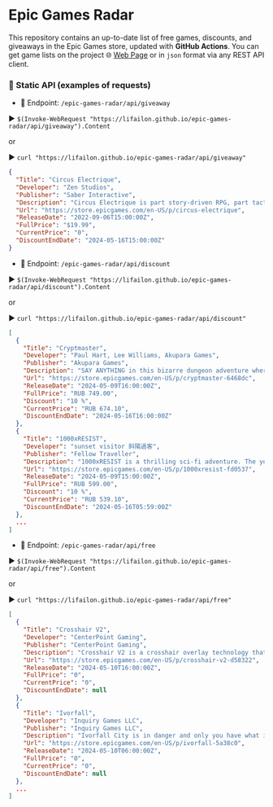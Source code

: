 # Epic Games Radar

This repository contains an up-to-date list of free games, discounts, and giveaways in the Epic Games store, updated with **GitHub Actions**. You can get game lists on the project 🌐 [Web Page](https://lifailon.github.io/epic-games-radar) or in `json` format via any REST API client.

### 🚀 Static API (examples of requests)

- 🔹 Endpoint: `/epic-games-radar/api/giveaway`

▶️ `$(Invoke-WebRequest "https://lifailon.github.io/epic-games-radar/api/giveaway").Content`

or 

▶️ `curl "https://lifailon.github.io/epic-games-radar/api/giveaway"`

```json
{
  "Title": "Circus Electrique",
  "Developer": "Zen Studios",
  "Publisher": "Saber Interactive",
  "Description": "Circus Electrique is part story-driven RPG, part tactics, part circus management, and completely enthralling. When everyday Londoners mysteriously turn into vicious killers, only the show’s talented performers possess the skills necessary to save the city. ",
  "Url": "https://store.epicgames.com/en-US/p/circus-electrique",
  "ReleaseDate": "2022-09-06T15:00:00Z",
  "FullPrice": "$19.99",
  "CurrentPrice": "0",
  "DiscountEndDate": "2024-05-16T15:00:00Z"
}
```

- 🔹 Endpoint: `/epic-games-radar/api/discount`

▶️ `$(Invoke-WebRequest "https://lifailon.github.io/epic-games-radar/api/discount").Content`

or 

▶️ `curl "https://lifailon.github.io/epic-games-radar/api/discount"`

```json
[
  {
    "Title": "Cryptmaster",
    "Developer": "Paul Hart, Lee Williams, Akupara Games",
    "Publisher": "Akupara Games",
    "Description": "SAY ANYTHING in this bizarre dungeon adventure where words control everything. Fill in the blanks with text or voice to uncover lost abilities, solve strange quests, and play unexpected mini-games. Use your words to conquer the crypt and unleash a whole new kind of spell casting.",
    "Url": "https://store.epicgames.com/en-US/p/cryptmaster-6468dc",
    "ReleaseDate": "2024-05-09T16:00:00Z",
    "FullPrice": "RUB 749.00",
    "Discount": "10 %",
    "CurrentPrice": "RUB 674.10",
    "DiscountEndDate": "2024-05-16T16:00:00Z"
  },
  {
    "Title": "1000xRESIST",
    "Developer": "sunset visitor 斜陽過客",
    "Publisher": "Fellow Traveller",
    "Description": "1000xRESIST is a thrilling sci-fi adventure. The year is unknown, and a disease spread by an alien invasion keeps you underground. You are Watcher. You dutifully fulfil your purpose in serving the ALLMOTHER, until the day you discover a shocking secret that changes everything.",
    "Url": "https://store.epicgames.com/en-US/p/1000xresist-fd0537",
    "ReleaseDate": "2024-05-09T15:00:00Z",
    "FullPrice": "RUB 599.00",
    "Discount": "10 %",
    "CurrentPrice": "RUB 539.10",
    "DiscountEndDate": "2024-05-16T05:59:00Z"
  },
  ...
]
```

- 🔹 Endpoint: `/epic-games-radar/api/free`

▶️ `$(Invoke-WebRequest "https://lifailon.github.io/epic-games-radar/api/free").Content`

or 

▶️ `curl "https://lifailon.github.io/epic-games-radar/api/free"`

```json
[
  {
    "Title": "Crosshair V2",
    "Developer": "CenterPoint Gaming",
    "Publisher": "CenterPoint Gaming",
    "Description": "Crosshair V2 is a crosshair overlay technology that improves aim, response time, and hip fire accuracy for gamers. Choose from a variety of sizes, shapes, and neon colors to find the crosshair that gives you the greatest advantage in your favorite game.",
    "Url": "https://store.epicgames.com/en-US/p/crosshair-v2-d58322",
    "ReleaseDate": "2024-05-10T16:00:00Z",
    "FullPrice": "0",
    "CurrentPrice": "0",
    "DiscountEndDate": null
  },
  {
    "Title": "Ivorfall",
    "Developer": "Inquiry Games LLC",
    "Publisher": "Inquiry Games LLC",
    "Description": "Ivorfall City is in danger and only you have what it takes to save it! Ivorfall is a Steampunk, roguelike, twin-stick shooter where you take up the mantle of Detective Flintlock who must face off against hordes of enemies in destructible environments.",
    "Url": "https://store.epicgames.com/en-US/p/ivorfall-5a38c0",
    "ReleaseDate": "2024-05-10T06:00:00Z",
    "FullPrice": "0",
    "CurrentPrice": "0",
    "DiscountEndDate": null
  },
  ...
]
```
